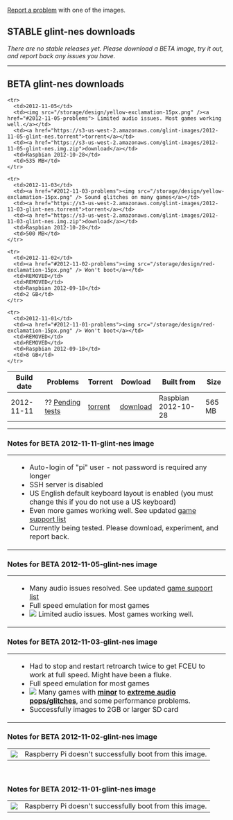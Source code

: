 <a href="mailto:jefflunt@gmail.com">Report a problem</a> with one of the images.

## STABLE glint-nes downloads

*There are no stable releases yet. Please download a BETA image, try it out, and report back any issues you have.*

<hr />

## BETA glint-nes downloads

<table id="release-list">
  <thead>
    <tr>
      <th>Build date</th>
      <th>Problems</th>
      <th>Torrent</th>
      <th>Dowload</th>
      <th>Built from</th>
      <th>Size</th>
    </tr>
  </thead>
  <tbody>
    <tr>
      <td>2012-11-11</td>
      <td>?? <a href="#2012-11-11-problems">Pending tests</a></td>
      <td><a href="https://s3-us-west-2.amazonaws.com/glint-images/2012-11-11-glint-nes.torrent">torrent</a></td>
      <td><a href="https://s3-us-west-2.amazonaws.com/glint-images/2012-11-11-glint-nes.img.zip">download</a></td>
      <td>Raspbian 2012-10-28</td>
      <td>565 MB</td>
    </tr>

    <tr>
      <td>2012-11-05</td>
      <td><img src="/storage/design/yellow-exclamation-15px.png" /><a href="#2012-11-05-problems"> Limited audio issues. Most games working well.</a></td>
      <td><a href="https://s3-us-west-2.amazonaws.com/glint-images/2012-11-05-glint-nes.torrent">torrent</a></td>
      <td><a href="https://s3-us-west-2.amazonaws.com/glint-images/2012-11-05-glint-nes.img.zip">download</a></td>
      <td>Raspbian 2012-10-28</td>
      <td>535 MB</td>
    </tr>

    <tr>
      <td>2012-11-03</td>
      <td><a href="#2012-11-03-problems"><img src="/storage/design/yellow-exclamation-15px.png" /> Sound glitches on many games</a></td>
      <td><a href="https://s3-us-west-2.amazonaws.com/glint-images/2012-11-03-glint-nes.torrent">torrent</a></td>
      <td><a href="https://s3-us-west-2.amazonaws.com/glint-images/2012-11-03-glint-nes.img.zip">download</a></td>
      <td>Raspbian 2012-10-28</td>
      <td>500 MB</td>
    </tr>
    
    <tr>
      <td>2012-11-02</td>
      <td><a href="#2012-11-02-problems"><img src="/storage/design/red-exclamation-15px.png" /> Won't boot</a></td>
      <td>REMOVED</td>
      <td>REMOVED</td>
      <td>Raspbian 2012-09-18</td>
      <td>2 GB</td>
    </tr>
    
    <tr>
      <td>2012-11-01</td>
      <td><a href="#2012-11-01-problems"><img src="/storage/design/red-exclamation-15px.png" /> Won't boot</a></td>
      <td>REMOVED</td>
      <td>REMOVED</td>
      <td>Raspbian 2012-09-18</td>
      <td>8 GB</td>
    </tr>
  </tbody>
</table>

<hr />

### Notes for BETA 2012-11-11-glint-nes image
<table id="2012-11-11-problems" class="release-problems">
  <tbody>
    <td></td>
    <td>
      <ul class="compact-list">
        <li>Auto-login of "pi" user - not password is required any longer</li>
        <li>SSH server is disabled</li>
        <li>US English default keyboard layout is enabled (you must change this if you do not use a US keyboard)</li>
        <li>Even more games working well. See updated <a href="http://karmanebula.com/game-support">game support list</a></li>
        <li>Currently being tested. Please download, experiment, and report back.</li>        
      </ul>
    </td>
  </tbody>
</table>


### Notes for BETA 2012-11-05-glint-nes image
<table id="2012-11-05-problems" class="release-problems">
  <tbody>
    <td></td>
    <td>
      <ul class="compact-list">
        <li>Many audio issues resolved. See updated <a href="http://karmanebula.com/game-support">game support list</a></li>
        <li>Full speed emulation for most games</li>
        <li><img src="/storage/design/yellow-exclamation-15px.png" /> Limited audio issues. Most games working well.</li>        
      </ul>
    </td>
  </tbody>
</table>

### Notes for BETA 2012-11-03-glint-nes image
<table id="2012-11-03-problems" class="release-problems">
  <tbody>
    <td></td>
    <td>
      <ul class="compact-list">
        <li>Had to stop and restart retroarch twice to get FCEU to work at full speed. Might have been a fluke.</li>
        <li>Full speed emulation for most games</li>
        <li><img src="/storage/design/yellow-exclamation-15px.png" /> Many games with <u><strong>minor</strong></u> to <u><strong>extreme audio pops/glitches</strong></u>, and some performance problems.
        <li>Successfully images to 2GB or larger SD card</li>
      </ul>
    </td>
  </tbody>
</table>

### Notes for BETA 2012-11-02-glint-nes image
<table id="2012-11-02-problems" class="release-problems">
  <tbody>
    <td><img src="/storage/design/red-exclamation-15px.png" /></td>
    <td>Raspberry Pi doesn't successfully boot from this image.</td>
  </tbody>
</table>
<br />

### Notes for BETA 2012-11-01-glint-nes image
<table id="2012-11-01-problems" class="release-problems">
  <tbody>
    <td><img src="/storage/design/red-exclamation-15px.png" /></td>
    <td>Raspberry Pi doesn't successfully boot from this image.</td>
  </tbody>
</table>